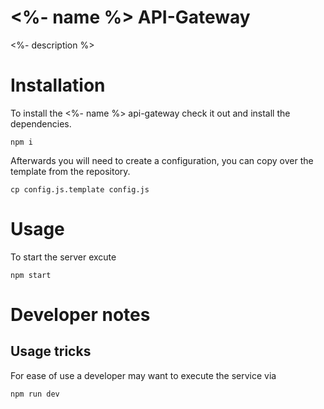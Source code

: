 # <%- name %> API-Gateway

<%- description %>

# Installation

To install the <%- name %> api-gateway check it out and install the dependencies.

    npm i

Afterwards you will need to create a configuration, you can copy over the template from the repository.

    cp config.js.template config.js

# Usage

To start the server excute

    npm start

# Developer notes

## Usage tricks

For ease of use a developer may want to execute the service via

    npm run dev
